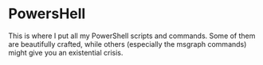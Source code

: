 # PowersHell
This is where I put all my PowerShell scripts and commands. Some of them are beautifully crafted, while others (especially the msgraph commands) might give you an existential crisis.
